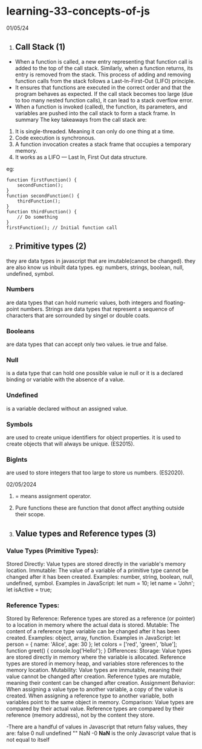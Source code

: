 # learning-33-concepts-of-js

01/05/24
1. ## Call Stack (1)
-  When a function is called, a new entry representing that function call is added to the top of the call stack. Similarly, when a function returns, its entry is removed from the stack. This process of adding and removing function calls from the stack follows a Last-In-First-Out (LIFO) principle.
-  It ensures that functions are executed in the correct order and that the program behaves as expected. If the call stack becomes too large (due to too many nested function calls), it can lead to a stack overflow error.
- When a function is invoked (called), the function, its parameters, and variables are pushed into the call stack to form a stack frame. 
In summary
The key takeaways from the call stack are:
1. It is single-threaded. Meaning it can only do one thing at a time.
2. Code execution is synchronous.
3. A function invocation creates a stack frame that occupies a temporary memory.
4. It works as a LIFO — Last In, First Out data structure.

eg:
```
function firstFunction() {
    secondFunction();
}
function secondFunction() {
    thirdFunction();
}
function thirdFunction() {
    // Do something
}
firstFunction(); // Initial function call
```


2. ## Primitive types (2)
they are data types in javascript that are imutable(cannot be changed). they are also know us inbuilt data types.
eg: numbers, strings, boolean, null, undefined, symbol.
### Numbers
are data types that can hold  numeric values, both integers and floating-point numbers.
Strings are data types that represent a sequence of characters that are sorrounded by singel or double coats.
### Booleans
are data types that can accept only two values. ie true and false.
### Null
is a data type that can hold one possible value ie null or it is a declared binding or variable with the absence of a value.
### Undefined
is a variable declared without an assigned value.
### Symbols
are used to create unique identifiers for object properties. it is used to create objects that will always be unique. (ES2015).
### BigInts 
are used to store integers that too large to store us numbers. (ES2020).


02/05/2024
1. = means assignment operator.
2. Pure functions these are function that donot affect anything outside their scope.


3. ## Value types and Reference types (3)
### Value Types (Primitive Types):
Stored Directly: Value types are stored directly in the variable's memory location.
Immutable: The value of a variable of a primitive type cannot be changed after it has been created.
Examples: number, string, boolean, null, undefined, symbol.
Examples in JavaScript:
let num = 10;
let name = 'John';
let isActive = true;
### Reference Types:
Stored by Reference: Reference types are stored as a reference (or pointer) to a location in memory where the actual data is stored.
Mutable: The content of a reference type variable can be changed after it has been created.
Examples: object, array, function.
Examples in JavaScript:
let person = { name: 'Alice', age: 30 };
let colors = ['red', 'green', 'blue'];
function greet() { console.log('Hello!'); }
Differences:
Storage:
Value types are stored directly in memory where the variable is allocated.
Reference types are stored in memory heap, and variables store references to the memory location.
Mutability:
Value types are immutable, meaning their value cannot be changed after creation.
Reference types are mutable, meaning their content can be changed after creation.
Assignment Behavior:
When assigning a value type to another variable, a copy of the value is created.
When assigning a reference type to another variable, both variables point to the same object in memory.
Comparison:
Value types are compared by their actual value.
Reference types are compared by their reference (memory address), not by the content they store.

-There are a handful of values in Javascript that return falsy values, they are:
false
0
null
undefined
""
NaN
-0
**NaN** is the only Javascript value that is not equal to itself

